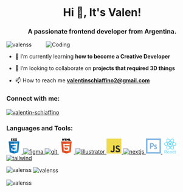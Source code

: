 <h1 align="center">Hi 👋, It's Valen!</h1>
<h3 align="center">A passionate frontend developer from Argentina.</h3>
<img align="right" alt="Coding" width="400" src="https://media2.giphy.com/media/xUA7bdpLxQhsSQdyog/giphy.gif?cid=790b7611d293e33e7137ed46cab9ca8e4d952fd73803983e&rid=giphy.gif&ct=g">

<p align="left"> <img src="https://komarev.com/ghpvc/?username=valenss&label=Profile%20views&color=0e75b6&style=flat" alt="valenss" /> </p>

- 🌱 I’m currently learning **how to become a Creative Developer**

- 👯 I’m looking to collaborate on **projects that required 3D things**

- 📫 How to reach me **valentinschiaffino2@gmail.com**

<h3 align="left">Connect with me:</h3>
<p align="left">
<a href="https://linkedin.com/in/valentin-schiaffino" target="blank"><img align="center" src="https://raw.githubusercontent.com/rahuldkjain/github-profile-readme-generator/master/src/images/icons/Social/linked-in-alt.svg" alt="valentin-schiaffino" height="30" width="40" /></a>
</p>

<h3 align="left">Languages and Tools:</h3>
<p align="left"> <a href="https://www.w3schools.com/css/" target="_blank" rel="noreferrer"> <img src="https://raw.githubusercontent.com/devicons/devicon/master/icons/css3/css3-original-wordmark.svg" alt="css3" width="40" height="40"/> </a> <a href="https://www.figma.com/" target="_blank" rel="noreferrer"> <img src="https://www.vectorlogo.zone/logos/figma/figma-icon.svg" alt="figma" width="40" height="40"/> </a> <a href="https://git-scm.com/" target="_blank" rel="noreferrer"> <img src="https://www.vectorlogo.zone/logos/git-scm/git-scm-icon.svg" alt="git" width="40" height="40"/> </a> <a href="https://www.w3.org/html/" target="_blank" rel="noreferrer"> <img src="https://raw.githubusercontent.com/devicons/devicon/master/icons/html5/html5-original-wordmark.svg" alt="html5" width="40" height="40"/> </a> <a href="https://www.adobe.com/in/products/illustrator.html" target="_blank" rel="noreferrer"> <img src="https://www.vectorlogo.zone/logos/adobe_illustrator/adobe_illustrator-icon.svg" alt="illustrator" width="40" height="40"/> </a> <a href="https://developer.mozilla.org/en-US/docs/Web/JavaScript" target="_blank" rel="noreferrer"> <img src="https://raw.githubusercontent.com/devicons/devicon/master/icons/javascript/javascript-original.svg" alt="javascript" width="40" height="40"/> </a> <a href="https://nextjs.org/" target="_blank" rel="noreferrer"> <img src="https://cdn.worldvectorlogo.com/logos/nextjs-2.svg" alt="nextjs" width="40" height="40"/> </a> <a href="https://www.photoshop.com/en" target="_blank" rel="noreferrer"> <img src="https://raw.githubusercontent.com/devicons/devicon/master/icons/photoshop/photoshop-line.svg" alt="photoshop" width="40" height="40"/> </a> <a href="https://reactjs.org/" target="_blank" rel="noreferrer"> <img src="https://raw.githubusercontent.com/devicons/devicon/master/icons/react/react-original-wordmark.svg" alt="react" width="40" height="40"/> </a> <a href="https://tailwindcss.com/" target="_blank" rel="noreferrer"> <img src="https://www.vectorlogo.zone/logos/tailwindcss/tailwindcss-icon.svg" alt="tailwind" width="40" height="40"/> </a> </p>

<p><img align="left" src="https://github-readme-stats.vercel.app/api/top-langs?username=valenss&show_icons=true&locale=en&layout=compact" alt="valenss" /></p>

<p>&nbsp;<img align="center" src="https://github-readme-stats.vercel.app/api?username=valenss&show_icons=true&locale=en" alt="valenss" /></p>

<p><img align="center" src="https://github-readme-streak-stats.herokuapp.com/?user=valenss&" alt="valenss" /></p>
